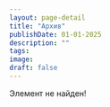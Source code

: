 ```yaml
---
layout: page-detail
title: "Архив"
publishDate: 01-01-2025
description: ""
tags:
image:
draft: false
---
```


Элемент не найден!
